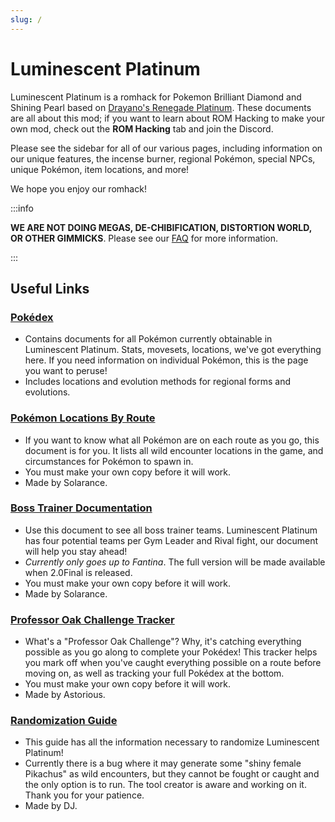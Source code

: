 ```yaml
---
slug: /
---
```


# Luminescent Platinum

Luminescent Platinum is a romhack for Pokemon Brilliant Diamond and Shining Pearl based on [Drayano's Renegade Platinum](https://pokehacking.com/fangames/renegade-platinum/). These documents are all about this mod; if you want to learn about ROM Hacking to make your own mod, check out the **ROM Hacking** tab and join the Discord.

Please see the sidebar for all of our various pages, including information on our unique features, the incense burner, regional Pokémon, special NPCs, unique Pokémon, item locations, and more! 

We hope you enjoy our romhack!

:::info

**WE ARE NOT DOING MEGAS, DE-CHIBIFICATION, DISTORTION WORLD, OR OTHER GIMMICKS**. Please see our [FAQ](/faq.md) for more information.

:::

## Useful Links

### [Pokédex](https://drive.google.com/drive/folders/1b3b3GDXKCP6KY1E0cMStnYg6y0gTPZYM)

- Contains documents for all Pokémon currently obtainable in Luminescent Platinum. Stats, movesets, locations, we've got everything here. If you need information on individual Pokémon, this is the page you want to peruse!
- Includes locations and evolution methods for regional forms and evolutions.

### [Pokémon Locations By Route](https://docs.google.com/spreadsheets/d/1a-NSfEgtt8kAr1cXwKkmY2SylYMs2tUG5tMSIhK0-OY/edit?usp=sharing)

- If you want to know what all Pokémon are on each route as you go, this document is for you. It lists all wild encounter locations in the game, and circumstances for Pokémon to spawn in.
- You must make your own copy before it will work.
- Made by Solarance.

### [Boss Trainer Documentation](https://docs.google.com/spreadsheets/d/1hUVPaxr0norFBDfCRX1lp8hy3eae0zno36Cg2cMH080/edit?usp=sharing)

- Use this document to see all boss trainer teams. Luminescent Platinum has four potential teams per Gym Leader and Rival fight, our document will help you stay ahead!
- *Currently only goes up to Fantina*. The full version will be made available when 2.0Final is released.
- You must make your own copy before it will work.
- Made by Solarance.

### [Professor Oak Challenge Tracker](https://docs.google.com/spreadsheets/d/133FFeo8GooaxUnlbInP5TL-bEwhwB2bMoxhqLdfEl94/edit#gid=1663592077)

- What's a "Professor Oak Challenge"? Why, it's catching everything possible as you go along to complete your Pokédex! This tracker helps you mark off when you've caught everything possible on a route before moving on, as well as tracking your full Pokédex at the bottom.
- You must make your own copy before it will work.
- Made by Astorious.

### [Randomization Guide](https://www.nexusmods.com/pokemonbdsp/articles/3)
- This guide has all the information necessary to randomize Luminescent Platinum!
- Currently there is a bug where it may generate some "shiny female Pikachus" as wild encounters, but they cannot be fought or caught and the only option is to run. The tool creator is aware and working on it. Thank you for your patience.
- Made by DJ.
